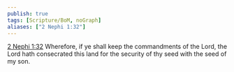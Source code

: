 ```yaml
---
publish: true
tags: [Scripture/BoM, noGraph]
aliases: ["2 Nephi 1:32"]
---
```

[2 Nephi 1:32](https://churchofjesuschrist.org/study/scriptures/bofm/2-ne/1?lang=eng&id=p32#p32) Wherefore, if ye shall keep the commandments of the Lord, the Lord hath consecrated this land for the security of thy seed with the seed of my son.



